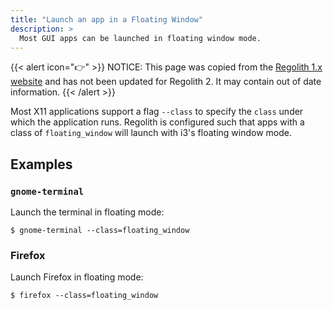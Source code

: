 ```yaml
---
title: "Launch an app in a Floating Window"
description: >
  Most GUI apps can be launched in floating window mode.
---
```


{{< alert icon="👉" >}}
NOTICE: This page was copied from the [Regolith 1.x website](https://regolith-linux.org) and has not been updated for Regolith 2.  It may contain out of date information.
{{< /alert >}}

Most X11 applications support a flag `--class` to specify the `class` under which the application runs.  Regolith is configured such that apps with a class of `floating_window` will launch with i3's floating window mode.

## Examples

### `gnome-terminal`

Launch the terminal in floating mode:

```console
$ gnome-terminal --class=floating_window
```

### Firefox

Launch Firefox in floating mode:

```console
$ firefox --class=floating_window
```
